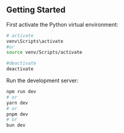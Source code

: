 ## Getting Started

First activate the Python virtual environment:
```bash
# activate
venv\Scripts\activate
#or
source venv/Scripts/activate

#deactivate
deactivate
```

Run the development server:

```bash
npm run dev
# or
yarn dev
# or
pnpm dev
# or
bun dev
```